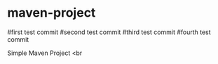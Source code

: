 # maven-project
#first test commit
#second test commit
#third test commit
#fourth test commit

Simple Maven Project
<br
